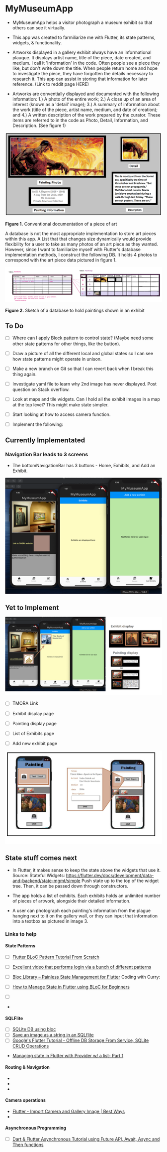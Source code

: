 # MyMuseumApp
* MyMuseumApp helps a visitor photograph a museum exhibit so that others can see it virtually. 

* This app was created to farmiliarize me with Flutter, its state patterns, widgets, & functionality.

* Artworks displayed in a gallery exhibit always have an informational plauque. It displays artist name, title of the piece, date created, and medium. I call it 'Information' in the code.
Often people see a piece they like, but don't write down the title. When people return home and hope to investigate the piece, they have forgotten the details necessary to research it.
This app can assist in storing that information for later reference. (Link to reddit page HERE)

* Artworks are conventially displayed and documented with the following information: 1.) A photo of the entire work; 2.) A close up of an area of interest (known as a 'detail' image); 3.) A summary of information about the work (title of the piece, artist name, medium, and date of creation); and 4.) A written description of the work prepared by the curator. These items are referred to in the code as Photo, Detail, Information, and Description. (See figure 1)

![AGuyFromTheUrals](https://raw.githubusercontent.com/heathermortensen/MyVirtualMuseumApp/master/images/AManFromTheUrals.png)

**Figure 1.** Conventional documentation of a piece of art

A database is not the most appropriate implementation to store art pieces within this app. A List that that changes size dynamically would provide flexibility for a user to take as many photos of an art piece as they wanted. However, since I want to familiarize myself with Flutter's database implementation methods, I construct the following DB. It holds 4 photos to correspond with the art piece data pictured in figure 1.

![MyVirtualExhibitAppFirstScreenSketch](https://raw.githubusercontent.com/heathermortensen/MyVirtualMuseumApp/master/images/databaseImage2.png) 

**Figure 2.** Sketch of a database to hold paintings shown in an exhibit

To Do
------------------------
- [ ] Where can I apply Block pattern to control state? (Maybe need some other state patterns for other things, like the button). 
- [ ] Draw a picture of all the different local and global states so I can see how state patterns might operate in unison.
- [ ] Make a new branch on Git so that I can revert back when I break this thing again.
- [ ] Investigate yaml file to learn why 2nd image has never displayed. Post question on Stack overflow.
- [ ] Look at maps and tile widgets. Can I hold all the exhibit images in a map at the top level? This might make state simpler.
- [ ] Start looking at how to access camera function.

- [ ] Implement the following:

## Currently Implementated

### Navigation Bar leads to 3 screens

* The bottomNavigationBar has 3 buttons - Home, Exhibits, and Add an Exhibit.

![Screenshot](https://raw.githubusercontent.com/heathermortensen/MyVirtualMuseumApp/master/images/NavBarScreenshot.png)

## Yet to Implement

![Screenshot](https://raw.githubusercontent.com/heathermortensen/MyVirtualMuseumApp/master/images/NavBarScreenshot2.png)

- [ ] TMORA Link
- [ ] Exhibit display page
- [ ] Painting display page

- [ ] List of Exhibits page
- [ ] Add new exhibit page


![Screenshot](https://raw.githubusercontent.com/heathermortensen/MyVirtualMuseumApp/master/images/artshowapp7.png)


State stuff comes next
------------------------

* In Flutter, it makes sense to keep the state above the widgets that use it. Source: Stateful Widgets: https://flutter.dev/docs/development/data-and-backend/state-mgmt/simple
Push state up to the top of the widget tree. Then, it can be passed down through constructors.

* The app holds a list of exhibits. Each exhibits holds an unlimited number of pieces of artwork, alongside their detailed information.

* A user can photograph each painting's information from the plague hanging next to it on the gallery wall, or they can input that information into a textbox as pictured in image 3.

### Links to help

#### State Patterns

*  [ ] [Flutter BLoC Pattern Tutorial From Scratch](https://www.youtube.com/watch?v=oxeYeMHVLII)

*  [ ] [Excellent video that performs login via a bunch of different patterns](https://medium.com/coding-with-flutter/flutter-state-management-setstate-bloc-valuenotifier-provider-2c11022d871b)
* [ ] [Bloc Library – Painless State Management for Flutter](https://www.youtube.com/watch?v=nQMfaQeCL6M)
Coding with Curry:
* [ ] [How to Manage State in Flutter using BLoC for Beginners](https://www.youtube.com/watch?v=vA_bBx92OH0)
* [ ] []()
*
#### SQLFlite
* [ ] [SQLite DB using bloc](youtube.com/watch?v=8bV9ixYNAL4)
* [ ] [Save an image as a string in an SQLflite](https://www.youtube.com/watch?v=AZzwLRIBpuw)
* [ ] [Google's Flutter Tutorial - Offline DB Storage From Service, SQLite CRUD Operations](https://www.youtube.com/watch?v=KsZQQK1HOu8)

* [Managing state in Flutter with Provider w/ a list- Part 1](https://www.youtube.com/watch?v=SxmYaqKyRfc)

#### Routing & Navigation
* 
*
*
#### Camera operations
* [Flutter - Import Camera and Gallery Image | Best Ways](https://www.youtube.com/watch?v=cyhuPzAlgUU)
*
#### Asynchronous Programming
* [ ] [Dart & Flutter Asynchronous Tutorial using Future API, Await, Async and Then functions](https://www.youtube.com/watch?v=g9Uk1Xou0m4)



